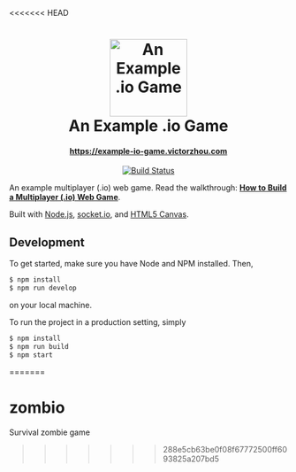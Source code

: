 <<<<<<< HEAD
<h1 align="center">
    <img alt="An Example .io Game" title="An Example .io Game" src="https://github.com/vzhou842/example-.io-game/blob/master/public/assets/icon.svg" width="140"> <br />
    An Example .io Game
</h1>
<h4 align="center">
  <a href="https://example-io-game.victorzhou.com">https://example-io-game.victorzhou.com</a>
</h4>

<p align="center">
  <a href="https://travis-ci.com/vzhou842/example-.io-game">
    <img src="https://travis-ci.com/vzhou842/example-.io-game.svg?branch=master" alt="Build Status"></img>
  </a>
</p>

An example multiplayer (.io) web game. Read the walkthrough: [**How to Build a Multiplayer (.io) Web Game**](https://victorzhou.com/blog/build-an-io-game-part-1/).

Built with [Node.js](https://nodejs.org/), [socket.io](https://socket.io/), and [HTML5 Canvas](https://www.w3schools.com/html/html5_canvas.asp).

## Development

To get started, make sure you have Node and NPM installed. Then,

```bash
$ npm install
$ npm run develop
```

on your local machine.

To run the project in a production setting, simply

```bash
$ npm install
$ npm run build
$ npm start
```
=======
# zombio
Survival zombie game
>>>>>>> 288e5cb63be0f08f67772500ff6093825a207bd5
